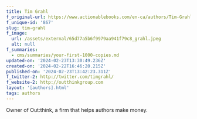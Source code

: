 ```yaml
---
title: Tim Grahl
f_original-url: https://www.actionablebooks.com/en-ca/authors/Tim-Grahl/
f_unique-id: '867'
slug: tim-grahl
f_image:
  url: /assets/external/65d77a5b6f9979aa941f79c8_grahl.jpeg
  alt: null
f_summaries:
  - cms/summaries/your-first-1000-copies.md
updated-on: '2024-02-23T13:30:49.236Z'
created-on: '2024-02-22T16:46:20.215Z'
published-on: '2024-02-23T13:42:23.311Z'
f_twitter-2: http://twitter.com/timgrahl/
f_website-2: http://outthinkgroup.com
layout: '[authors].html'
tags: authors
---
```


Owner of Out:think, a firm that helps authors make money.
